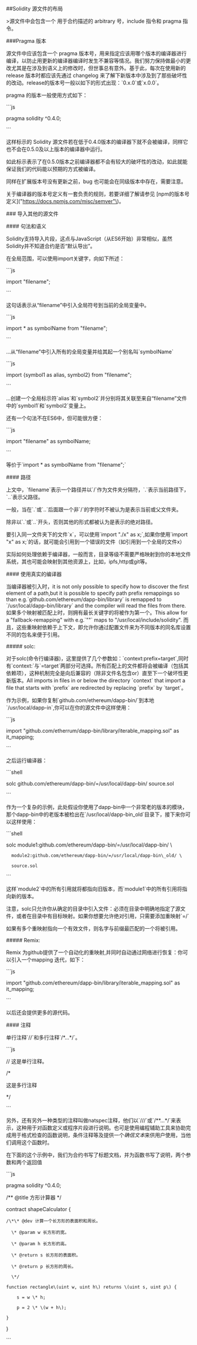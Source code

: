 \#\#Solidity 源文件的布局



&gt;源文件中会包含一个 用于合约描述的 arbitrary 号，include 指令和 pragma 指令。



\#\#\#Pragma 版本



源文件中应该包含一个 pragma 版本号，用来指定应该用哪个版本的编译器进行编译，以防止用更新的编译器编译时发生不兼容等情况。我们努力保持做最小的更改尤其是在涉及到语义上的修改时，但世事总有意外。基于此，每次在使用新的 release 版本时都应该先通过 changelog 来了解下新版本中涉及到了那些破坏性的改动。release的版本号一般以如下的形式出现：\`0.x.0\`或\`x.0.0\`。



pragma 的版本一般使用方式如下：



\`\`\`js

pragma solidity ^0.4.0;

\`\`\`

这样标示的 Solidity 源文件若在低于0.4.0版本的编译器下就不会被编译，同样它也不会在0.5.0及以上版本的编译器中运行。



如此标示表示了在0.5.0版本之前编译器都不会有较大的破坏性的改动，如此就能保证我们的代码能以预期的方式被编译。



同样在扩展版本号没有更新之前，bug 也可能会在同级版本中存在，需要注意。



关于编译器的版本号定义有一套负责的规则，若要详细了解请参见 \[npm的版本号定义\]\("https://docs.npmjs.com/misc/semver"\)。



\#\#\# 导入其他的源文件

\#\#\#\# 句法和语义

Solidity支持导入片段，这点与JavaScript（从ES6开始）非常相似，虽然 Solidity并不知道合约是否“默认导出”。

在全局范围，可以使用import关键字，向如下所述：



\`\`\`js

import "filename";

\`\`\`

这句话表示从“filename”中引入全局符号到当前的全局变量中。



\`\`\`js

import \* as symbolName from "filename";

\`\`\`

...从“filename”中引入所有的全局变量并给其起一个别名叫\`symbolName\`



\`\`\`js

import {symbol1 as alias, symbol2} from "filename";

\`\`\`

...创建一个全局标示符\`alias\`和\`symbol2\`并分别将其关联至来自“filename”文件中的\`symbol1\`和\`symbol2\`变量上。

还有一个句法不在ES6中，但可能很方便：



\`\`\`js

import "filename" as symbolName;

\`\`\`

等价于\`import \* as symbolName from "filename";\`



\#\#\#\# 路径

上文中，\`filename\`表示一个路径并以\`/\`作为文件夹分隔符，\`.\`表示当前路径下，\`..\`表示父路径。

一般，当在\`.\`或\`..\`后面跟一个非\`/\`的字符时不被认为是表示当前或父文件夹。

除非以\`.\`或\`..\`开头，否则其他的形式都被认为是表示的绝对路径。



要引入同一文件夹下的文件\`x\`，可以使用\`import "./x" as x;\`,如果你使用\`import "x" as x;\`的话，就可能会引用到一个错误的文件（如引用到一个全局的文件x）



实际如何处理依赖于编译器，一般而言，目录等级不需要严格映射到你的本地文件系统，其也可能会映射到其他资源上，比如，ipfs,http或git等。



\#\#\#\# 使用真实的编译器



当编译器被引入时，it is not only possible to specify how to discover the first element of a path,but it is possible to specify path prefix remappings so than e.g.\`github.com/ethereum/dapp-bin/library\` is remapped to \`/usr/local/dapp-bin/library\` and the compiler will read the files from there. 如果多个映射被匹配上时，则拥有最长关键字的将被作为第一个。This allow for a "fallback-remapping" with e.g.\`""\` maps to "/usr/local/include/solidity". 而且，这些重映射依赖于上下文，即允许你通过配置文件来为不同版本的同名库设置不同的包名来便于引用。



\#\#\#\#\# solc:

对于solc\(命令行编译器\)，这里提供了几个参数如：\`context:prefix=target\`,同时有\`context:\`与\`=target\`两部分可选择。所有匹配上的文件都将会被编译（包括其依赖项），这种机制完全是向后兼容的（除非文件名包含or）直至下一个破坏性更新版本。All imports in files in or below the directory \`context\` that import a file that starts with \`prefix\` are redirected by replacing \`prefix\` by \`target\`。



作为示例，如果你复制\`github.com/ethereum/dapp-bin/\`到本地\`/usr/local/dapp-in\`,你可以在你的源文件中这样使用：



\`\`\`js

import "github.com/etherrum/dapp-bin/library/iterable\_mapping.sol" as it\_mapping;

\`\`\`

之后运行编译器：



\`\`\`shell

solc github.com/ethereum/dapp-bin/=/usr/local/dapp-bin/ source.sol

\`\`\`



作为一个复杂的示例，此处假设你使用了dapp-bin中一个非常老的版本的模块，那个dapp-bin中的老版本被检出在\`/usr/local/dapp-bin\_old\`目录下，接下来你可以这样使用：



\`\`\`shell

solc module1:github.com/ethereum/dapp-bin/=/usr/local/dapp-bin/ \

	  module2:github.com/ethereum/dapp-bin/=/usr/local/dapp-bin\_old/ \

	  source.sol

\`\`\`



这样\`module2\`中的所有引用就将都指向旧版本，而\`module1\`中的所有引用将指向新的版本。



注意，solc只允许你从确定的目录中引入文件：必须在目录中明确地指定了源文件，或者在目录中有目标映射。如果你想要允许绝对引用，只需要添加重映射\`=/\`



如果有多个重映射指向一个有效文件，则名字与前缀最匹配的一个将被引用。



\#\#\#\#\# Remix:



Remix 为github提供了一个自动化的重映射,并同时自动通过网络进行恢复：你可以引入一个mapping 迭代，如下：



\`\`\`js

import "github.com/ethereum/dapp-bin/library/iterable\_mapping.sol" as it\_mapping;

\`\`\`



以后还会提供更多的源代码。



\#\#\#\# 注释



单行注释\`//\`和多行注释\`/\*...\*/\`。



\`\`\`js

// 这是单行注释。

/\*

  这是多行注释

\*/

\`\`\`



另外，还有另外一种类型的注释叫做natspec注释，他们以\`///\`或\`/\*\*...\*/\`来表示，这种用于对函数定义或程序片段进行说明。也可是使用编程辅助工具来协助完成用于格式检查的函数说明，条件注释等及提供一个$确信文本$来供用户使用，当他们调用这个函数时。



在下面的这个示例中，我们为合约书写了标题文档，并为函数书写了说明，两个参数和两个返回值



\`\`\`js

pragma solidity ^0.4.0;



/\*\* @title 方形计算器 \*/

contract shapeCalculator {

    /\*\* @dev 计算一个长方形的表面积和周长。

      \* @param w 长方形的宽。

      \* @param h 长方形的高。

      \* @return s 长方形的表面积。

      \* @return p 长方形的周长。

      \*/

    function rectangle\(uint w, uint h\) returns \(uint s, uint p\) {

        s = w \* h;

        p = 2 \* \(w + h\);

    }

}

\`\`\`





































































































